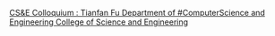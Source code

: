 [CS&E Colloquium : Tianfan Fu   Department of #ComputerScience and Engineering   College of Science and Engineering](https://qi.tc/qi/111560)